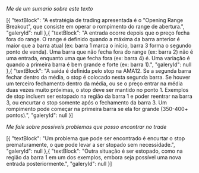 _Me de um sumario sobre este texto_

[{
"textBlock": "A estratégia de trading apresentada é o \"Opening Range Breakout\", que consiste em operar o rompimento do range de abertura.",
"galeryId": null
},{
"textBlock": "A entrada ocorre depois que o preço fecha fora do range. O range é definido quando a máxima da barra anterior é maior que a barra atual (ex: barra 1 marca o início, barra 3 forma o segundo ponto de venda). Uma barra que não fecha fora do range (ex: barra 2) não é uma entrada, enquanto uma que fecha fora (ex: barra 4) é. Uma variação é quando a primeira barra é bem grande e forte (ex: barra 1).",
"galeryId": null
},{
"textBlock": "A saída é definida pelo stop na AMA12. Se a segunda barra fechar dentro da média, o stop é colocado nesta segunda barra. Se houver um terceiro fechamento dentro da média, ou se o preço entrar na média duas vezes muito próximas, o stop deve ser mantido no ponto 1. Exemplos de stop incluem ser estopado na região da barra 1 e poder reentrar na barra 3, ou encurtar o stop somente após o fechamento da barra 3. Um rompimento pode começar na primeira barra se ela for grande (350-400+ pontos).",
"galeryId": null
}]

_Me fale sobre possiveis problemas que posso encontrar no trade_

[{
"textBlock": "Um problema que pode ser encontrado é encurtar o stop prematuramente, o que pode levar a ser stopado sem necessidade.",
"galeryId": null
},{
"textBlock": "Outra situação é ser estopado, como na região da barra 1 em um dos exemplos, embora seja possível uma nova entrada posteriormente.",
"galeryId": null
}]
